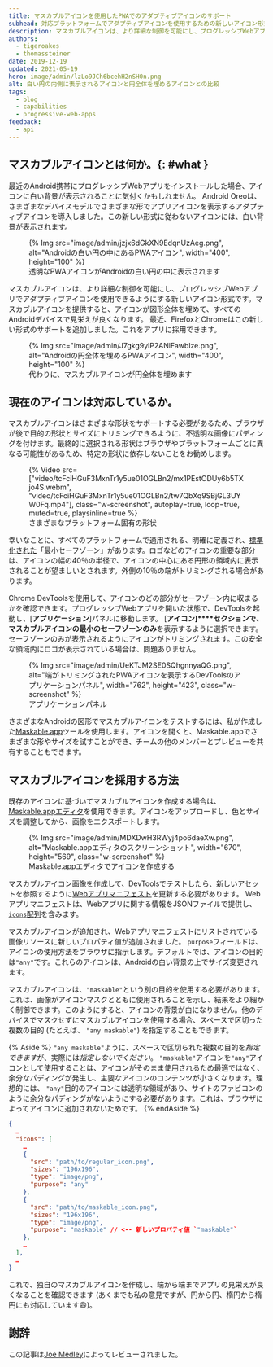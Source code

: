 ```yaml
---
title: マスカブルアイコンを使用したPWAでのアダプティブアイコンのサポート
subhead: 対応プラットフォームでアダプティブアイコンを使用するための新しいアイコン形式。
description: マスカブルアイコンは、より詳細な制御を可能にし、プログレッシブWebアプリでアダプティブアイコンの使用を可能にする新しいアイコン形式です。マスカブルアイコンを提供することで、すべてのAndroidでアイコンの見栄えが良くなります。
authors:
  - tigeroakes
  - thomassteiner
date: 2019-12-19
updated: 2021-05-19
hero: image/admin/lzLo9JCh6bcehH2nSH0n.png
alt: 白い円の内側に表示されるアイコンと円全体を埋めるアイコンとの比較
tags:
  - blog
  - capabilities
  - progressive-web-apps
feedback:
  - api
---
```


## マスカブルアイコンとは何か。{: #what }

最近のAndroid携帯にプログレッシブWebアプリをインストールした場合、アイコンに白い背景が表示されることに気付くかもしれません。 Android Oreoは、さまざまなデバイスモデルでさまざまな形でアプリアイコンを表示するアダプティブアイコンを導入しました。この新しい形式に従わないアイコンには、白い背景が表示されます。

<figure class="w-figure">{% Img src="image/admin/jzjx6dGkXN9EdqnUzAeg.png", alt="Androidの白い円の中にあるPWAアイコン", width="400", height="100" %} <figcaption class="w-figcaption">透明なPWAアイコンがAndroidの白い円の中に表示されます</figcaption></figure>

マスカブルアイコンは、より詳細な制御を可能にし、プログレッシブWebアプリでアダプティブアイコンを使用できるようにする新しいアイコン形式です。マスカブルアイコンを提供すると、アイコンが図形全体を埋めて、すべてのAndroidデバイスで見栄えが良くなります。 最近、FirefoxとChromeはこの新しい形式のサポートを追加しました。これをアプリに採用できます。

<figure class="w-figure">{% Img src="image/admin/J7gkg9ylP2ANlFawblze.png", alt="Androidの円全体を埋めるPWAアイコン", width="400", height="100" %} <figcaption class="w-figcaption">代わりに、マスカブルアイコンが円全体を埋めます</figcaption></figure>

## 現在のアイコンは対応しているか。

マスカブルアイコンはさまざまな形状をサポートする必要があるため、ブラウザが後で目的の形状とサイズにトリミングできるように、不透明な画像にパディングを付けます。最終的に選択される形状はブラウザやプラットフォームごとに異なる可能性があるため、特定の形状に依存しないことをお勧めします。

<figure class="w-figure w-figure--inline-right">{% Video src=["video/tcFciHGuF3MxnTr1y5ue01OGLBn2/mx1PEstODUy6b5TXjo4S.webm", "video/tcFciHGuF3MxnTr1y5ue01OGLBn2/tw7QbXq9SBjGL3UYW0Fq.mp4"], class="w-screenshot", autoplay=true, loop=true, muted=true, playsinline=true %} <figcaption class="w-figcaption">さまざまなプラットフォーム固有の形状</figcaption></figure>

幸いなことに、すべてのプラットフォームで適用される、明確に定義され、[標準化された](https://w3c.github.io/manifest/#icon-masks)「最小セーフゾーン」があります。ロゴなどのアイコンの重要な部分は、アイコンの幅の40％の半径で、アイコンの中心にある円形の領域内に表示されることが望ましいとされます。外側の10％の端がトリミングされる場合があります。

Chrome DevToolsを使用して、アイコンのどの部分がセーフゾーン内に収まるかを確認できます。プログレッシブWebアプリを開いた状態で、DevToolsを起動し、[**アプリケーション**]パネルに移動します。 [**アイコン]****セクションで、マスカブルアイコンの最小のセーフゾーンのみ**を表示するように選択できます。セーフゾーンのみが表示されるようにアイコンがトリミングされます。この安全な領域内にロゴが表示されている場合は、問題ありません。

<figure class="w-figure">{% Img src="image/admin/UeKTJM2SE0SQhgnnyaQG.png", alt="端がトリミングされたPWAアイコンを表示するDevToolsのアプリケーションパネル", width="762", height="423", class="w-screenshot" %} <figcaption class="w-figcaption">アプリケーションパネル</figcaption></figure>

さまざまなAndroidの図形でマスカブルアイコンをテストするには、私が作成した[Maskable.app](https://maskable.app/)ツールを使用します。アイコンを開くと、Maskable.appでさまざまな形やサイズを試すことができ、チームの他のメンバーとプレビューを共有することもできます。

## マスカブルアイコンを採用する方法

既存のアイコンに基づいてマスカブルアイコンを作成する場合は、 [Maskable.appエディタ](https://maskable.app/editor)を使用できます。アイコンをアップロードし、色とサイズを調整してから、画像をエクスポートします。

<figure class="w-figure">{% Img src="image/admin/MDXDwH3RWyj4po6daeXw.png", alt="Maskable.appエディタのスクリーンショット", width="670", height="569", class="w-screenshot" %} <figcaption class="w-figcaption"> Maskable.appエディタでアイコンを作成する</figcaption></figure>

マスカブルアイコン画像を作成して、DevToolsでテストしたら、新しいアセットを参照するように[Webアプリマニフェスト](https://developers.google.com/web/fundamentals/web-app-manifest)を更新する必要があります。 Webアプリマニフェストは、Webアプリに関する情報をJSONファイルで提供し、[`icons`配列](https://developers.google.com/web/fundamentals/web-app-manifest#icons)を含みます。

マスカブルアイコンが追加され、Webアプリマニフェストにリストされている画像リソースに新しいプロパティ値が追加されました。 `purpose`フィールドは、アイコンの使用方法をブラウザに指示します。デフォルトでは、アイコンの目的は`"any"`です。これらのアイコンは、Androidの白い背景の上でサイズ変更されます。

マスカブルアイコンは、`"maskable"`という別の目的を使用する必要があります。これは、画像がアイコンマスクとともに使用されることを示し、結果をより細かく制御できます。このようにすると、アイコンの背景が白になりません。他のデバイスでマスクせずにマスカブルアイコンを使用する場合、スペースで区切った複数の目的 (たとえば、 `"any maskable"`) を指定することもできます。

{% Aside %} `"any maskable"`ように、スペースで区切られた複数の目的を*指定できます*が、実際には*指定しないでください*。 `"maskable"`アイコンを`"any"`アイコンとして使用することは、アイコンがそのまま使用されるため最適ではなく、余分なパディングが発生し、主要なアイコンのコンテンツが小さくなります。理想的には、 `"any"`目的のアイコンには透明な領域があり、サイトのファビコンのように余分なパディングがないようにする必要があります。これは、ブラウザによってアイコンに追加されないためです。 {% endAside %}

```json
{
  …
  "icons": [
    …
    {
      "src": "path/to/regular_icon.png",
      "sizes": "196x196",
      "type": "image/png",
      "purpose": "any"
    },
    {
      "src": "path/to/maskable_icon.png",
      "sizes": "196x196",
      "type": "image/png",
      "purpose": "maskable" // <-- 新しいプロパティ値 `"maskable"`
    },
    …
  ],
  …
}
```

これで、独自のマスカブルアイコンを作成し、端から端までアプリの見栄えが良くなることを確認できます (あくまでも私の意見ですが、円から円、楕円から楕円にも対応しています😄)。

## 謝辞

この記事は[Joe Medley](https://github.com/jpmedley)によってレビューされました。

